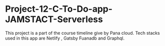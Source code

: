 # Project-12-C-To-Do-app-JAMSTACT-Serverless
This project is a part of the course timeline give by Pana cloud. Tech stacks used in this app are  Netlify , Gatsby Fuanadb and Graphql.
